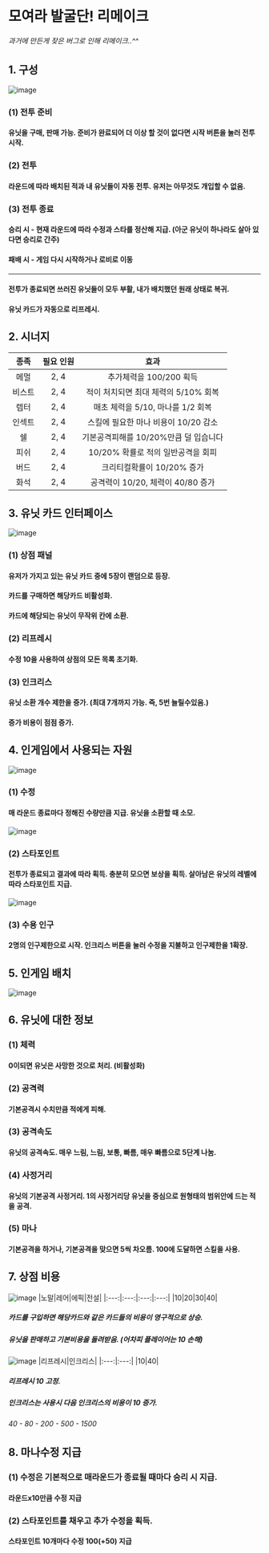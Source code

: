# 모여라 발굴단! 리메이크
###### 과거에 만든게 잦은 버그로 인해 리메이크..^^

## 1. 구성
![image](https://user-images.githubusercontent.com/12294460/129524017-ad965eb6-5db1-499e-bab0-88d79a2b5f50.png)

### (1) 전투 준비
#### 유닛을 구매, 판매 가능. 준비가 완료되어 더 이상 할 것이 없다면 시작 버튼을 눌러 전투 시작.
### (2) 전투
#### 라운드에 따라 배치된 적과 내 유닛들이 자동 전투. 유저는 아무것도 개입할 수 없음.

### (3) 전투 종료
#### 승리 시 - 현재 라운드에 따라 수정과 스타를 정산해 지급. (아군 유닛이 하나라도 살아 있다면 승리로 간주)
#### 패배 시 - 게임 다시 시작하거나 로비로 이동
---
#### 전투가 종료되면 쓰러진 유닛들이 모두 부활, 내가 배치했던 원래 상태로 복귀.
#### 유닛 카드가 자동으로 리프레시.

## 2. 시너지
|종족|필요 인원|효과|
|:---:|:---:|:---:|
|메멀|2, 4|추가체력을 100/200 획득|
|비스트|2, 4|적이 처치되면 최대 체력의 5/10% 회복|
|렙터|2, 4|매초 체력을 5/10, 마나를 1/2 회복|
|인섹트|2, 4|스킬에 필요한 마나 비용이 10/20 감소|
|쉘|2, 4|기본공격피해를 10/20%만큼 덜 입습니다|
|피쉬|2, 4|10/20% 확률로 적의 일반공격을 회피|
|버드|2, 4|크리티컬확률이 10/20% 증가|
|화석|2, 4|공격력이 10/20, 체력이 40/80 증가|

## 3. 유닛 카드 인터페이스
![image](https://user-images.githubusercontent.com/12294460/129524947-d4598762-cba7-4ed8-916c-14db79340148.png)
### (1) 상점 패널
#### 유저가 가지고 있는 유닛 카드 중에 5장이 랜덤으로 등장.
#### 카드를 구매하면 해당카드 비활성화.
#### 카드에 해당되는 유닛이 무작위 칸에 소환.

### (2) 리프레시
#### 수정 10을 사용하여 상점의 모든 목록 초기화.

### (3) 인크리스
#### 유닛 소환 개수 제한을 증가. (최대 7개까지 가능. 즉, 5번 늘릴수있음.)
#### 증가 비용이 점점 증가.

## 4. 인게임에서 사용되는 자원

![image](https://user-images.githubusercontent.com/12294460/129525956-41160c70-2372-4dc9-81b5-8a5870abbfc2.png)
### (1) 수정
#### 매 라운드 종료마다 정해진 수량만큼 지급. 유닛을 소환할 때 소모.

![image](https://user-images.githubusercontent.com/12294460/129525901-44edd90a-3558-44d0-a9a2-70348a68cd85.png)
### (2) 스타포인트
#### 전투가 종료되고 결과에 따라 획득. 충분히 모으면 보상을 획득. 살아남은 유닛의 레벨에 따라 스타포인트 지급.

![image](https://user-images.githubusercontent.com/12294460/129526076-8e99350a-ab47-4287-a3ee-93c38a3cfe0c.png)
### (3) 수용 인구
#### 2명의 인구제한으로 시작. 인크리스 버튼을 눌러 수정을 지불하고 인구제한을 1확장.

## 5. 인게임 배치
![image](https://user-images.githubusercontent.com/12294460/129526157-5ef55764-111c-4022-a3ae-e05053f35450.png)

## 6. 유닛에 대한 정보

### (1) 체력
#### 0이되면 유닛은 사망한 것으로 처리. (비활성화)

### (2) 공격력
#### 기본공격시 수치만큼 적에게 피해.

### (3) 공격속도
#### 유닛의 공격속도. 매우 느림, 느림, 보통, 빠름, 매우 빠름으로 5단계 나눔.

### (4) 사정거리
#### 유닛의 기본공격 사정거리. 1의 사정거리당 유닛을 중심으로 원형태의 범위안에 드는 적을 공격.

### (5) 마나
#### 기본공격을 하거나, 기본공격을 맞으면 5씩 차오름. 100에 도달하면 스킬을 사용.

## 7. 상점 비용
![image](https://user-images.githubusercontent.com/12294460/129526433-902f61aa-da63-4bfb-9b32-3532e4824165.png)
|노말|레어|에픽|전설|
|:---:|:---:|:---:|:---:|
|10|20|30|40|
##### 카드를 구입하면 해당카드와 같은 카드들의 비용이 영구적으로 상승.
##### 유닛을 판매하고 기본비용을 돌려받음. (어차피 플레이어는 10 손해)

![image](https://user-images.githubusercontent.com/12294460/129527579-2c730f1b-539a-4065-86ad-0de0e8ea84e4.png)
|리프레시|인크리스|
|:---:|:---:|
|10|40|
##### 리프레시 10 고정.
##### 인크리스는 사용시 다음 인크리스의 비용이 10 증가.
###### 40 - 80 - 200 - 500 - 1500

## 8. 마나수정 지급
### (1) 수정은 기본적으로 매라운드가 종료될 때마다 승리 시 지급.
#### 라운드x10만큼 수정 지급

### (2) 스타포인트를 채우고 추가 수정을 획득.
#### 스타포인트 10개마다 수정 100(+50) 지급
